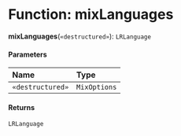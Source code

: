 # Function: mixLanguages

**mixLanguages**(`«destructured»`): `LRLanguage`

#### Parameters

| Name | Type |
| :------ | :------ |
| `«destructured»` | `MixOptions` |

#### Returns

`LRLanguage`
